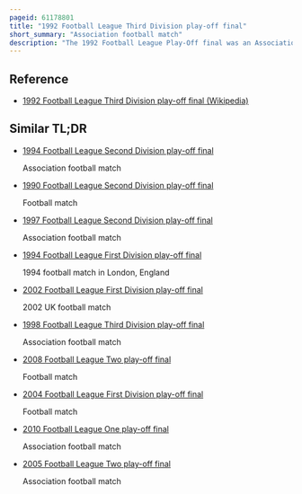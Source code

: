 ```yaml
---
pageid: 61178801
title: "1992 Football League Third Division play-off final"
short_summary: "Association football match"
description: "The 1992 Football League Play-Off final was an Association Football Match played on may 24 1992 at Wembley Stadium London between Peterborough united and stockport County to determine the third and final Team to gain Promotion from the Football League third Division to the second Division. The top two Teams of the 199192 Football League third Division Brentford and birmingham City gained automatic Promotion while Teams from third to sixth Place took Part in play-off Semi-Finals the Winners of these Semi-Finals competed for the final Place in the second Division for the 199293 Season. Peterborough and Stockport beat huddersfield Town and stoke City respectively in the Semi-Finals."
---
```


## Reference

- [1992 Football League Third Division play-off final (Wikipedia)](https://en.wikipedia.org/?curid=61178801)

## Similar TL;DR

- [1994 Football League Second Division play-off final](/tldr/en/1994-football-league-second-division-play-off-final)

  Association football match

- [1990 Football League Second Division play-off final](/tldr/en/1990-football-league-second-division-play-off-final)

  Football match

- [1997 Football League Second Division play-off final](/tldr/en/1997-football-league-second-division-play-off-final)

  Association football match

- [1994 Football League First Division play-off final](/tldr/en/1994-football-league-first-division-play-off-final)

  1994 football match in London, England

- [2002 Football League First Division play-off final](/tldr/en/2002-football-league-first-division-play-off-final)

  2002 UK football match

- [1998 Football League Third Division play-off final](/tldr/en/1998-football-league-third-division-play-off-final)

  Association football match

- [2008 Football League Two play-off final](/tldr/en/2008-football-league-two-play-off-final)

  Football match

- [2004 Football League First Division play-off final](/tldr/en/2004-football-league-first-division-play-off-final)

  Football match

- [2010 Football League One play-off final](/tldr/en/2010-football-league-one-play-off-final)

  Association football match

- [2005 Football League Two play-off final](/tldr/en/2005-football-league-two-play-off-final)

  Association football match
